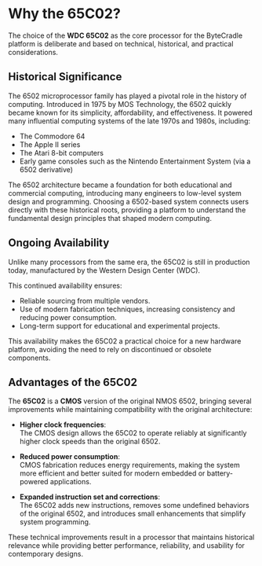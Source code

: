 # Why the 65C02?

The choice of the **WDC 65C02** as the core processor for the ByteCradle
platform is deliberate and based on technical, historical, and practical
considerations.

## Historical Significance

The 6502 microprocessor family has played a pivotal role in the history of
computing. Introduced in 1975 by MOS Technology, the 6502 quickly became known
for its simplicity, affordability, and effectiveness. It powered many
influential computing systems of the late 1970s and 1980s, including:

- The Commodore 64
- The Apple II series
- The Atari 8-bit computers
- Early game consoles such as the Nintendo Entertainment System (via a 6502
  derivative)

The 6502 architecture became a foundation for both educational and commercial
computing, introducing many engineers to low-level system design and
programming. Choosing a 6502-based system connects users directly with these
historical roots, providing a platform to understand the fundamental design
principles that shaped modern computing.

## Ongoing Availability

Unlike many processors from the same era, the 65C02 is still in production
today, manufactured by the Western Design Center (WDC).

This continued availability ensures:

- Reliable sourcing from multiple vendors.
- Use of modern fabrication techniques, increasing consistency and reducing
  power consumption.
- Long-term support for educational and experimental projects.

This availability makes the 65C02 a practical choice for a new hardware
platform, avoiding the need to rely on discontinued or obsolete components.

## Advantages of the 65C02

The **65C02** is a **CMOS** version of the original NMOS 6502, bringing several
improvements while maintaining compatibility with the original architecture:

- **Higher clock frequencies**:  
  The CMOS design allows the 65C02 to operate reliably at significantly higher
  clock speeds than the original 6502.

- **Reduced power consumption**:  
  CMOS fabrication reduces energy requirements, making the system more efficient
  and better suited for modern embedded or battery-powered applications.

- **Expanded instruction set and corrections**:  
  The 65C02 adds new instructions, removes some undefined behaviors of the
  original 6502, and introduces small enhancements that simplify system
  programming.

These technical improvements result in a processor that maintains historical
relevance while providing better performance, reliability, and usability for
contemporary designs.